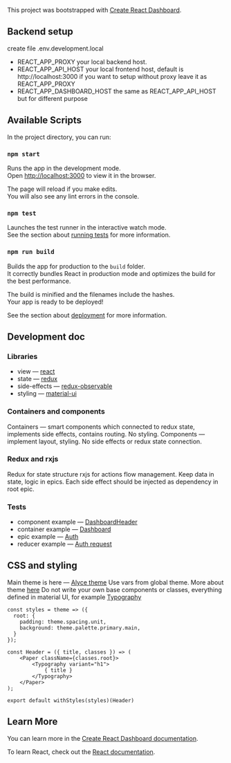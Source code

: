 This project was bootstrapped with [Create React Dashboard](https://github.com/facebook/create-react-app).

## Backend setup
create file .env.development.local
- REACT_APP_PROXY your local backend host.
- REACT_APP_API_HOST your local frontend host, default is http://localhost:3000 if you want to setup without proxy leave it as REACT_APP_PROXY
- REACT_APP_DASHBOARD_HOST the same as REACT_APP_API_HOST but for different purpose

## Available Scripts

In the project directory, you can run:

### `npm start`

Runs the app in the development mode.<br>
Open [http://localhost:3000](http://localhost:3000) to view it in the browser.

The page will reload if you make edits.<br>
You will also see any lint errors in the console.

### `npm test`

Launches the test runner in the interactive watch mode.<br>
See the section about [running tests](https://facebook.github.io/create-react-app/docs/running-tests) for more information.

### `npm run build`

Builds the app for production to the `build` folder.<br>
It correctly bundles React in production mode and optimizes the build for the best performance.

The build is minified and the filenames include the hashes.<br>
Your app is ready to be deployed!

See the section about [deployment](https://facebook.github.io/create-react-app/docs/deployment) for more information.

## Development doc

### Libraries
- view — [react](https://reactjs.org/)
- state — [redux](https://redux.js.org/)
- side-effects — [redux-observable](https://redux-observable.js.org/)
- styling — [material-ui](https://material-ui.com/)

### Containers and components
Containers — smart components which connected to redux state, implements side effects, contains routing. No styling.
Components — implement layout, styling. No side effects or redux state connection.

### Redux and rxjs
Redux for state structure rxjs for actions flow management. Keep data in state, logic in epics. Each side effect should be injected as dependency in root epic.

### Tests
- component example — [DashboardHeader](./src/components/Dashboard/tests/dashboardHeader.spec.js)
- container example — [Dashboard](src/modules/Dashboard/dashboard.spec.js)
- epic example — [Auth](./src/store/auth/tests/auth.epic.spec.js)
- reducer example — [Auth request](./src/store/auth/auth-request/tests/auth-request.reducer.spec.js)

## CSS and styling
Main theme is here — [Alyce theme](./src/styles/alyce-theme.js)
Use vars from global theme. More about theme [here](https://material-ui.com/customization/themes/)
Do not write your own base components or classes, everything defined in material UI, for example [Typography](https://material-ui.com/style/typography/)

```
const styles = theme => ({
  root: {
    padding: theme.spacing.unit,
    background: theme.palette.primary.main,
  }
});

const Header = ({ title, classes }) => (
    <Paper className={classes.root}>
        <Typography variant="h1">
            { title }
        </Typography>
    </Paper>
);

export default withStyles(styles)(Header)

```

## Learn More

You can learn more in the [Create React Dashboard documentation](https://facebook.github.io/create-react-app/docs/getting-started).

To learn React, check out the [React documentation](https://reactjs.org/).

